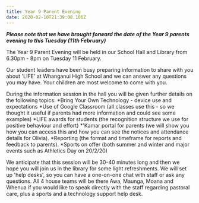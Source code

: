 ```yaml
---
title: Year 9 Parent Evening
date: 2020-02-10T21:39:08.106Z
---
```

***Please note that we have brought forward the date of the Year 9 parents evening to this Tuesday (11th February)***

The Year 9 Parent Evening will be held in our School Hall and Library from 6.30pm - 8pm on Tuesday 11 February.

Our student leaders have been busy preparing information to share with you about 'LIFE' at Whanganui High School and we can answer any questions you may have. Your children are most welcome to come with you.

During the information session in the hall you will be given further details on the following topics:
*Bring Your Own Technology - device use and expectations
*Use of Google Classroom (all classes use this - so we thought it useful if parents had more information and could see some examples)
*LIFE awards for students (the recognition structure we use for positive behaviour and effort)
*'Kamar portal for parents (we will show you how you can access this and how you can see the notices and attendance details for Olivia).
*Reporting (the format and timeframe for reports and feedback to parents).
*Sports on offer (both summer and winter and major events such as Athletics Day on 20/2/20)

We anticipate that this session will be 30-40 minutes long and then we hope you will join us in the library for some light refreshments. We will set up 'help desks', so you can have a one-on-one chat with staff or ask any questions. All 4 house teams will be there Awa, Maunga, Moana and Whenua if you would like to speak directly with the staff regarding pastoral care, plus a sports and a technology support help desk.
